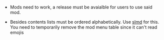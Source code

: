 
- Mods need to work, a release must be avaialble for users to use said mod.

- Besides contents lists must be ordered alphabetically. Use [slmd](https://github.com/lqez/slmd) for this. You need to temporarily remove the mod menu table since it can't read emojis
